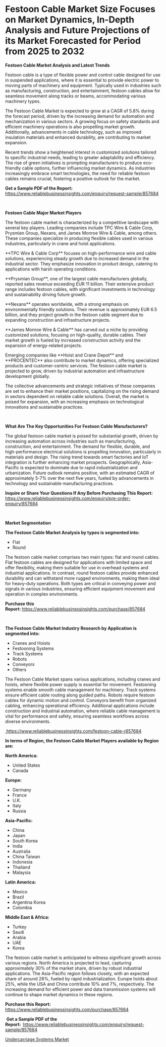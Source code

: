 <p><h1>Festoon Cable Market Size Focuses on Market Dynamics, In-Depth Analysis and Future Projections of its Market Forecasted for Period from 2025 to 2032</h1></p><p><strong>Festoon Cable Market Analysis and Latest Trends</strong></p>
<p><p>Festoon cable is a type of flexible power and control cable designed for use in suspended applications, where it is essential to provide electric power to moving parts of machinery and equipment. Typically used in industries such as manufacturing, construction, and entertainment, festoon cables allow for seamless movement along tracks or beams, accommodating various machinery types.</p><p>The Festoon Cable Market is expected to grow at a CAGR of 5.8% during the forecast period, driven by the increasing demand for automation and mechanization in various sectors. A growing focus on safety standards and efficient machinery operations is also propelling market growth. Additionally, advancements in cable technology, such as improved insulation materials and enhanced durability, are contributing to market expansion. </p><p>Recent trends show a heightened interest in customized solutions tailored to specific industrial needs, leading to greater adaptability and efficiency. The rise of green initiatives is prompting manufacturers to produce eco-friendly cable options, further influencing market dynamics. As industries increasingly embrace smart technologies, the need for reliable festoon cables remains crucial, fostering a positive outlook for the market.</p></p>
<p><strong>Get a Sample PDF of the Report:&nbsp;</strong> <a href="https://www.reliablebusinessinsights.com/enquiry/request-sample/857684?utm_campaign=3177&utm_medium=2&utm_source=Github&utm_content=ia&utm_term=09042025&utm_id=festoon-cable">https://www.reliablebusinessinsights.com/enquiry/request-sample/857684</a></p>
<p>&nbsp;</p>
<p><strong>Festoon Cable Major Market Players</strong></p>
<p><p>The festoon cable market is characterized by a competitive landscape with several key players. Leading companies include TPC Wire & Cable Corp, Prysmian Group, Nexans, and James Monroe Wire & Cable, among others. These companies specialize in producing flexible cables used in various industries, particularly in crane and hoist applications.</p><p>**TPC Wire & Cable Corp** focuses on high-performance wire and cable solutions, experiencing steady growth due to increased demand in the industrial sector. They emphasize innovation in product design, catering to applications with harsh operating conditions.</p><p>**Prysmian Group**, one of the largest cable manufacturers globally, reported sales revenue exceeding EUR 11 billion. Their extensive product range includes festoon cables, with significant investments in technology and sustainability driving future growth.</p><p>**Nexans** operates worldwide, with a strong emphasis on environmentally friendly solutions. Their revenue is approximately EUR 6.5 billion, and they project growth in the festoon cable segment due to expanding construction and infrastructure projects.</p><p>**James Monroe Wire & Cable** has carved out a niche by providing customized solutions, focusing on high-quality, durable cables. Their market growth is fueled by increased construction activity and the expansion of energy-related projects.</p><p>Emerging companies like **Hoist and Crane Depot** and **PROCENTEC** also contribute to market dynamics, offering specialized products and customer-centric services. The festoon cable market is projected to grow, driven by industrial automation and infrastructure development globally.</p><p>The collective advancements and strategic initiatives of these companies are set to enhance their market positions, capitalizing on the rising demand in sectors dependent on reliable cable solutions. Overall, the market is poised for expansion, with an increasing emphasis on technological innovations and sustainable practices.</p></p>
<p>&nbsp;</p>
<p><strong>What Are The Key Opportunities For Festoon Cable Manufacturers?</strong></p>
<p><p>The global festoon cable market is poised for substantial growth, driven by increasing automation across industries such as manufacturing, construction, and entertainment. The demand for flexible, durable, and high-performance electrical solutions is propelling innovation, particularly in materials and design. The rising trend towards smart factories and IoT integration is further enhancing market prospects. Geographically, Asia-Pacific is expected to dominate due to rapid industrialization and urbanization. Future outlook remains positive, with an estimated CAGR of approximately 5-7% over the next five years, fueled by advancements in technology and sustainable manufacturing practices.</p></p>
<p><strong>Inquire or Share Your Questions If Any Before Purchasing This Report:</strong> <a href="https://www.reliablebusinessinsights.com/enquiry/pre-order-enquiry/857684?utm_campaign=3177&utm_medium=2&utm_source=Github&utm_content=ia&utm_term=09042025&utm_id=festoon-cable">https://www.reliablebusinessinsights.com/enquiry/pre-order-enquiry/857684</a></p>
<p>&nbsp;</p>
<p><strong>Market Segmentation</strong></p>
<p><strong>The Festoon Cable Market Analysis by types is segmented into:</strong></p>
<p><ul><li>Flat</li><li>Round</li></ul></p>
<p><p>The festoon cable market comprises two main types: flat and round cables. Flat festoon cables are designed for applications with limited space and offer flexibility, making them suitable for use in overhead systems and industrial applications. In contrast, round festoon cables provide enhanced durability and can withstand more rugged environments, making them ideal for heavy-duty operations. Both types are critical in conveying power and signals in various industries, ensuring efficient equipment movement and operation in complex environments.</p></p>
<p><strong>Purchase this Report:&nbsp;</strong><a href="https://www.reliablebusinessinsights.com/purchase/857684?utm_campaign=3177&utm_medium=2&utm_source=Github&utm_content=ia&utm_term=09042025&utm_id=festoon-cable">https://www.reliablebusinessinsights.com/purchase/857684</a></p>
<p>&nbsp;</p>
<p><strong>The Festoon Cable Market Industry Research by Application is segmented into:</strong></p>
<p><ul><li>Cranes and Hoists</li><li>Festooning Systems</li><li>Track Systems</li><li>Robots</li><li>Conveyors</li><li>Others</li></ul></p>
<p><p>The Festoon Cable Market spans various applications, including cranes and hoists, where flexible power supply is essential for movement. Festooning systems enable smooth cable management for machinery. Track systems ensure efficient cable routing along guided paths. Robots require festoon cables for dynamic motion and control. Conveyors benefit from organized cabling, enhancing operational efficiency. Additional applications include construction and industrial automation, where reliable cable management is vital for performance and safety, ensuring seamless workflows across diverse environments.</p></p>
<p><a href="https://www.reliablebusinessinsights.com/festoon-cable-r857684?utm_campaign=3177&utm_medium=2&utm_source=Github&utm_content=ia&utm_term=09042025&utm_id=festoon-cable">&nbsp;https://www.reliablebusinessinsights.com/festoon-cable-r857684</a></p>
<p><strong>In terms of Region, the Festoon Cable Market Players available by Region are:</strong></p>
<p>
    <p> <strong> North America: </strong>
        <ul>
            <li>United States</li>
            <li>Canada</li>
        </ul>
        </p> 
    <p> <strong> Europe: </strong>
        <ul>
            <li>Germany</li>
            <li>France</li>
            <li>U.K.</li>
            <li>Italy</li>
            <li>Russia</li>
        </ul>
        </p> 
    <p> <strong> Asia-Pacific: </strong>
        <ul>
            <li>China</li>
            <li>Japan</li>
            <li>South Korea</li>
            <li>India</li>
            <li>Australia</li>
            <li>China Taiwan</li>
            <li>Indonesia</li>
            <li>Thailand</li>
            <li>Malaysia</li>
        </ul>
        </p> 
    <p> <strong> Latin America: </strong>
        <ul>
            <li>Mexico</li>
            <li>Brazil</li>
            <li>Argentina Korea</li>
            <li>Colombia</li>
        </ul>
        </p> 
    <p> <strong> Middle East & Africa: </strong>
        <ul>
            <li>Turkey</li>
            <li>Saudi</li>
            <li>Arabia</li>
            <li>UAE</li>
            <li>Korea</li>
        </ul>
    </p>
    </p>
<p><p>The festoon cable market is anticipated to witness significant growth across various regions. North America is projected to lead, capturing approximately 30% of the market share, driven by robust industrial applications. The Asia-Pacific region follows closely, with an expected share of around 28%, fueled by rapid industrialization. Europe holds about 25%, while the USA and China contribute 10% and 7%, respectively. The increasing demand for efficient power and data transmission systems will continue to shape market dynamics in these regions.</p></p>
<p><strong>Purchase this Report: </strong><a href="https://www.reliablebusinessinsights.com/purchase/857684?utm_campaign=3177&utm_medium=2&utm_source=Github&utm_content=ia&utm_term=09042025&utm_id=festoon-cable">https://www.reliablebusinessinsights.com/purchase/857684</a></p>
<p>&nbsp;<strong>Get a Sample PDF of the Report:&nbsp;&nbsp;</strong><a href="https://www.reliablebusinessinsights.com/enquiry/request-sample/857684?utm_campaign=3177&utm_medium=2&utm_source=Github&utm_content=ia&utm_term=09042025&utm_id=festoon-cable">https://www.reliablebusinessinsights.com/enquiry/request-sample/857684</a></p>
<p><strong></strong></p>
<p><p><a href="https://github.com/kaloyhboosh/Market-Research-Report-List-1/blob/main/undercarriage-systems-market.md?utm_campaign=3177&utm_medium=2&utm_source=Github&utm_content=ia&utm_term=09042025&utm_id=festoon-cable">Undercarriage Systems Market</a></p></p>